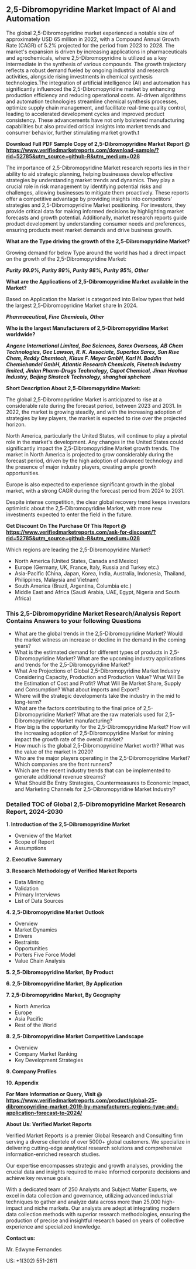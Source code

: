 <h2>2,5-Dibromopyridine Market Impact of AI and Automation</h2>The global 2,5-Dibromopyridine market experienced a notable size of approximately USD 65 million in 2022, with a Compound Annual Growth Rate (CAGR) of 5.2% projected for the period from 2023 to 2028. The market's expansion is driven by increasing applications in pharmaceuticals and agrochemicals, where 2,5-Dibromopyridine is utilized as a key intermediate in the synthesis of various compounds. The growth trajectory reflects a robust demand fueled by ongoing industrial and research activities, alongside rising investments in chemical synthesis technologies.The integration of artificial intelligence (AI) and automation has significantly influenced the 2,5-Dibromopyridine market by enhancing production efficiency and reducing operational costs. AI-driven algorithms and automation technologies streamline chemical synthesis processes, optimize supply chain management, and facilitate real-time quality control, leading to accelerated development cycles and improved product consistency. These advancements have not only bolstered manufacturing capabilities but also provided critical insights into market trends and consumer behavior, further stimulating market growth.t</p><p id="" class=""><strong>Download Full PDF Sample Copy of 2,5-Dibromopyridine Market Report @ <a href="https://www.verifiedmarketreports.com/download-sample/?rid=52785&utm_source=github-R&utm_medium=028" target="_blank">https://www.verifiedmarketreports.com/download-sample/?rid=52785&utm_source=github-R&utm_medium=028</a></strong></p><p>The importance of&nbsp;2,5-Dibromopyridine Market research reports lies in their ability to aid strategic planning, helping businesses develop effective strategies by understanding market trends and dynamics. They play a crucial role in risk management by identifying potential risks and challenges, allowing businesses to mitigate them proactively. These reports offer a competitive advantage by providing insights into competitors' strategies and 2,5-Dibromopyridine Market positioning. For investors, they provide critical data for making informed decisions by highlighting market forecasts and growth potential. Additionally, market research reports guide product development by understanding consumer needs and preferences, ensuring products meet market demands and drive business growth.</p><p><strong>What are the&nbsp;Type driving the growth of the 2,5-Dibromopyridine Market?</strong></p><p id="" class="">Growing demand for below Type around the world has had a direct impact on the growth of the 2,5-Dibromopyridine Market:</p><em><strong>Purity 99.9%, Purity 99%, Purity 98%, Purity 95%, Other</strong></em></p><strong>What are the&nbsp;Applications&nbsp;of 2,5-Dibromopyridine Market available in the Market?</strong></p><p id="" class="">Based on Application the Market is categorized into Below types that held the largest 2,5-Dibromopyridine Market share In 2024.</p><em><strong>Pharmaceutical, Fine Chemicals, Other</strong></em></p><strong>Who is the largest Manufacturers of 2,5-Dibromopyridine Market worldwide?</strong></p><p><em><strong>Angene International Limited, Boc Sciences, Sarex Overseas, AB Chem Technologies, Gee Lawson, R. K. Associate, Supertex Sarex, Sun Rise Chem, Reddy Chemtech, Klaus F. Meyer GmbH, Karl H. Boddin Chemiehandel GmbH, Atlantic Research Chemicals, Finetech Industry limited, Jinlan Pharm-Drugs Technology, Capot Chemical, Jinan Haohua Industry, Beijing Sinsteck Technology, shanghai sphchem</strong></em></p><p id="" class=""><strong>Short Description About 2,5-Dibromopyridine Market:</strong></p><p>The global 2,5-Dibromopyridine Market is anticipated to rise at a considerable rate during the forecast period, between 2023 and 2031. In 2022, the market is growing steadily, and with the increasing adoption of strategies by key players, the market is expected to rise over the projected horizon.</p><p>North America, particularly the United States, will continue to play a pivotal role in the market's development. Any changes in the United States could significantly impact the 2,5-Dibromopyridine Market growth trends. The market in North America is projected to grow considerably during the forecast period, driven by the high adoption of advanced technology and the presence of major industry players, creating ample growth opportunities.</p><p>Europe is also expected to experience significant growth in the global market, with a strong CAGR during the forecast period from 2024 to 2031.</p><p>Despite intense competition, the clear global recovery trend keeps investors optimistic about the 2,5-Dibromopyridine Market, with more new investments expected to enter the field in the future.</p><p id="" class=""><strong>Get Discount On The Purchase Of This Report @ <a href="https://www.verifiedmarketreports.com/ask-for-discount/?rid=52785&utm_source=github-R&utm_medium=028" target="_blank">https://www.verifiedmarketreports.com/ask-for-discount/?rid=52785&utm_source=github-R&utm_medium=028</a></strong></p>Which regions are leading the 2,5-Dibromopyridine Market?</p><ul><li>North America (United States, Canada and Mexico)</li><li>Europe (Germany, UK, France, Italy, Russia and Turkey etc.)</li><li>Asia-Pacific (China, Japan, Korea, India, Australia, Indonesia, Thailand, Philippines, Malaysia and Vietnam)</li><li>South America (Brazil, Argentina, Columbia etc.)</li><li>Middle East and Africa (Saudi Arabia, UAE, Egypt, Nigeria and South Africa)</li></ul><h3 id="" class="">This 2,5-Dibromopyridine Market Research/Analysis Report Contains Answers to your following Questions</h3><ul><li>What are the global trends in the 2,5-Dibromopyridine Market? Would the market witness an increase or decline in the demand in the coming years?</li><li>What is the estimated demand for different types of products in 2,5-Dibromopyridine Market? What are the upcoming industry applications and trends for the 2,5-Dibromopyridine Market?</li><li>What Are Projections of Global 2,5-Dibromopyridine Market Industry Considering Capacity, Production and Production Value? What Will Be the Estimation of Cost and Profit? What Will Be Market Share, Supply and Consumption? What about imports and Export?</li><li>Where will the strategic developments take the industry in the mid to long-term?</li><li>What are the factors contributing to the final price of 2,5-Dibromopyridine Market? What are the raw materials used for 2,5-Dibromopyridine Market manufacturing?</li><li>How big is the opportunity for the 2,5-Dibromopyridine Market? How will the increasing adoption of 2,5-Dibromopyridine Market for mining impact the growth rate of the overall market?</li><li>How much is the global 2,5-Dibromopyridine Market worth? What was the value of the market In 2020?</li><li>Who are the major players operating in the 2,5-Dibromopyridine Market? Which companies are the front runners?</li><li>Which are the recent industry trends that can be implemented to generate additional revenue streams?</li><li>What Should Be Entry Strategies, Countermeasures to Economic Impact, and Marketing Channels for 2,5-Dibromopyridine Market Industry?</li></ul><h3 id="" class="">Detailed TOC of Global 2,5-Dibromopyridine Market Research Report, 2024-2030</h3><p id="" class=""><strong>1. Introduction of the 2,5-Dibromopyridine Market</strong></p><ul><li>Overview of the Market</li><li>Scope of Report</li><li>Assumptions</li></ul><p id="" class=""><strong>2. Executive Summary</strong></p><p id="" class=""><strong>3. Research Methodology of Verified Market Reports</strong></p><ul><li>Data Mining</li><li>Validation</li><li>Primary Interviews</li><li>List of Data Sources</li></ul><p id="" class=""><strong>4. 2,5-Dibromopyridine Market Outlook</strong></p><ul><li>Overview</li><li>Market Dynamics</li><li>Drivers</li><li>Restraints</li><li>Opportunities</li><li>Porters Five Force Model</li><li>Value Chain Analysis</li></ul><p id="" class=""><strong>5. 2,5-Dibromopyridine Market, By Product</strong></p><p id="" class=""><strong>6. 2,5-Dibromopyridine Market, By Application</strong></p><p id="" class=""><strong>7. 2,5-Dibromopyridine Market, By Geography</strong></p><ul><li>North America</li><li>Europe</li><li>Asia Pacific</li><li>Rest of the World</li></ul><p id="" class=""><strong>8. 2,5-Dibromopyridine Market Competitive Landscape</strong></p><ul><li>Overview</li><li>Company Market Ranking</li><li>Key Development Strategies</li></ul><p id="" class=""><strong>9. Company Profiles</strong></p><p id="" class=""><strong>10. Appendix</strong></p><p id="" class=""><strong>For More Information or Query, Visit @ <a href="https://www.verifiedmarketreports.com/product/global-25-dibromopyridine-market-2019-by-manufacturers-regions-type-and-application-forecast-to-2024/" target="_blank">https://www.verifiedmarketreports.com/product/global-25-dibromopyridine-market-2019-by-manufacturers-regions-type-and-application-forecast-to-2024/</a></strong></p><p id="" class=""><strong>About Us: Verified Market Reports</strong></p><p id="" class="">Verified Market Reports is a premier Global Research and Consulting firm serving a diverse clientele of over 5000+ global customers. We specialize in delivering cutting-edge analytical research solutions and comprehensive information-enriched research studies.</p><p id="" class="">Our expertise encompasses strategic and growth analyses, providing the crucial data and insights required to make informed corporate decisions and achieve key revenue goals.</p><p id="" class="">With a dedicated team of 250 Analysts and Subject Matter Experts, we excel in data collection and governance, utilizing advanced industrial techniques to gather and analyze data across more than 25,000 high-impact and niche markets. Our analysts are adept at integrating modern data collection methods with superior research methodologies, ensuring the production of precise and insightful research based on years of collective experience and specialized knowledge.</p><p id="" class=""><strong>Contact us:</strong></p><p id="" class="">Mr. Edwyne Fernandes</p><p id="" class="">US: +1(302) 551-2611</p>